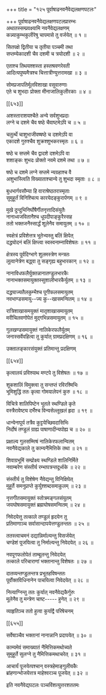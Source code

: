 +++
title = "१२५ पूर्वाषाढनवनैवेद्यलक्षणपटलः"

+++
पूर्वाषाढनवनैवेद्यलक्षणपटलप्रारम्भः  
अथातस्सम्प्रवक्ष्यामि नवनैवेद्यलक्षणम्  
कन्न्याकुम्भकुलीरेषु चापमासे तु वर्जयेत् ॥ १ ॥


सितपक्षे द्वितीया च तृतीया पञ्चमी तथा  
सप्तम्येकादशी चैव दशमी च त्रयोदशी ॥ २ ॥


एताश्च तिथयश्शस्ता हस्तश्रवणरेवती  
आदित्यपुष्यमैत्रश्च चित्तात्रीण्युत्तरामखा ॥ ३ ॥


सोमप्रजापतिर्मूलविशाखा वसुवारुणाः  
एते च शुभदाः प्रोक्ता मीनाजालिकुलीरकाः ॥ ४ ॥



[[६५३]]  

अशस्ताराशयश्चैते अन्ये सर्वशुभप्रदाः  
लग्ने च दशमे चैव षष्ठे चैवाष्टमेऽपि च ॥ ५ ॥


चतुर्त्थे चाशुभाजीवष्षष्ठे च दशमेऽपि वा  
एकादशे गुरुश्चैव शुक्रश्शुभकरस्मृतः ॥ ६ ॥


षष्ठे च सप्तमे चैव द्वादशे दशमेऽपि वा  
शशाङ्कः शुभदः प्रोक्तो नवमे दशमे तथा ॥ ७ ॥


षष्ठे च दशमे लग्ने सप्तमे न्यग्रहाश्च वै  
अशुभास्त्विति विख्याताश्चान्ये तु शुभदा स्मृताः ॥ ८ ॥


बुधभार्गवसौम्या हि वाराश्रेष्ठतरास्मृताः  
सुमुहूर्तं विनिश्चित्य कारयेदङ्कुरार्पणम् ॥ ९ ॥


मुखे दुन्दुभिनिर्घोषैर्गीतनृत्तादिसंयुतैः  
नानाध्वजवितानैश्च धूपदीपाङ्कुरैस्सह    
ततो भक्तजनैस्सार्द्धं शूलेनैव समायुतम् ॥ १० ॥


स्वक्षेत्रं प्रविशेत्तत्र भूतेभ्यस्तु बलिं क्षिपेत्  
दद्ध्योदनं बलिं क्षिप्त्वा स्वस्वनाम्नाविशेषतः ॥ ११ ॥


क्षेत्रस्य पूर्वदिग्भागे शुलमस्त्रेण मन्त्रतः  
लूत्वानेत्रेण बद्ध्वा तु सङ्गृह्य बहुभारकान् ॥ १२ ॥


नानाविधफलैर्युक्तन्नानातण्डुलभारकैः  
नानाभक्तसमायुक्तस्सुशालीभारकैर्युतम् ॥ १३ ॥


दद्ध्याज्यतैलकुम्भैश्च पूगीफलसमायुतम्  
नवभाण्डसमायु--ज्य कु--खासमन्वितम् ॥ १४ ॥


रात्रिशाखासमयुक्तं मातृशाखासमायुतम्  
मरीचिलवणोपेतं मुद्गभिन्नसमायुतम् ॥ १५ ॥


गुलखण्डसमायुक्तं नालिकेरफलैर्युतम्  
जनास्सर्वेवहित्वा तु कुर्यात् ग्रामप्रदक्षिणम् ॥ १६ ॥


उक्तालङ्कारसंयुक्तं प्रतिमान्तु प्रदक्षिणम्  

[[६५४]]  

कृत्वालयं प्रविश्याथ मण्टपे तु विशेषतः ॥ १७ ॥


शूकशालिं विमुक्त्वा तु सन्तप्तं रविरश्मिभिः  
भूमिशुद्धिं ततः कृत्वा गोमयालेपनं कुरु ॥ १८ ॥


विचित्रे शालिपिष्टेन भूतले स्थण्डिले कृते  
वस्त्रैरावेष्ट्य दर्भैश्च विन्यसेल्लूखलं हृदा ॥ १९ ॥


धान्येनापूर्य तत्रैव कुट्टयेच्छिवदासिभिः  
निर्दोषं तण्डुलं ग्राह्य पाषाणादीन्यपोह्य च ॥ २० ॥


प्रक्षाल्य गुलसम्मिश्रं नालिकेरफलान्वितम्  
नवनैवेद्यकाले तु काम्यनैमित्तिके तथा ॥ २१ ॥


शिवाग्रभूमिं सम्प्रोक्ष्य स्थण्डिले शालिनिर्मिते  
नवाम्बरेण संस्तीर्य रम्भापत्रन्तदूर्ध्वके ॥ २२ ॥


संस्तीर्य तु विशेषेण नैवेद्यन्तु विनिक्षिपेत्  
मुहूर्ते समनुप्राप्ते कुर्युश्शब्दसमाकुलम् ॥ २३ ॥


नृत्तगीतसमायुक्तं स्तोत्रमङ्गलसंयुतम्  
जयघोषसमायुक्तं ब्रह्मघोषसमन्वितम् ॥ २४ ॥


निवेदयेत्तु तत्काले तण्डुलं हृदयेन तु  
प्रतिमाणाञ्च सर्वासान्दापयेत्तण्डुलन्ततः ॥ २५ ॥


ततस्त्वाचमनं दद्यान्निर्माल्यन्तु विसर्जयेत्  
चण्डेशं पूजयित्वा तु निर्माल्यन्तु निवेदयेत् ॥ २६ ॥


नवपूगफलोपेतं ताम्बूलन्तु निवेदयेत्  
तत्काले परिचाराणां भक्तानान्तु विशेषतः ॥ २७ ॥


दातव्यन्तण्डुलन्तत्र प्रभूतहविषन्ततः  
पूर्वोक्तविधिनानेन पाचयित्वा निवेदयेत् ॥ २८ ॥


नित्याग्निन्तु ततः कुर्यात् नवनैवेद्यकैर्गुरुः  
मूलेनैव तु मन्त्रेण चाष्ट----- हुनेत् ॥ २९ ॥


व्याहृतिञ्च ततो हुत्वा कुर्याद्वै परिषेचनम्  

[[६५५]]  

सर्वेषाञ्चैव भक्तानां नानान्नानि प्रदापयेत् ॥ ३० ॥


काम्यमेवं समाख्यातं नैमित्तिकमथोच्यते  
सुमुहूर्ते सुलग्ने तु नैमित्तिकमथाचरेत् ॥ ३१ ॥


आचार्यं पूजयेत्पश्चान् वस्त्रहेमाङ्गुलीयकैः  
ब्रांहणान्भोजयेत्तत्र माहेश्वरञ्च पूजयेत् ॥ ३२ ॥


इति नवनैवेद्यपटलः पञ्चविंशत्युत्तरशततमः  
